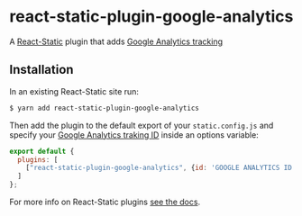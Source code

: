 # react-static-plugin-google-analytics

A [React-Static](https://react-static.js.org) plugin that adds [Google Analytics tracking](https://analytics.google.com/analytics/web/)

## Installation

In an existing React-Static site run:

```bash
$ yarn add react-static-plugin-google-analytics
```

Then add the plugin to the default export of your `static.config.js` and specify your [Google Analytics traking ID](https://support.google.com/analytics/answer/7476135?hl=en) inside an options variable:

```javascript
export default {
  plugins: [
    ["react-static-plugin-google-analytics", {id: 'GOOGLE ANALYTICS ID'}]
  ]
};
```

For more info on React-Static plugins [see the docs](https://github.com/nozzle/react-static/blob/v6/docs/plugins.md).
